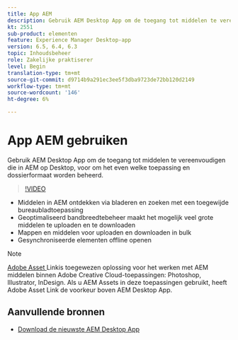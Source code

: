 ```yaml
---
title: App AEM
description: Gebruik AEM Desktop App om de toegang tot middelen te vereenvoudigen die in AEM op Desktop, voor om het even welke toepassing en dossierformaat worden beheerd.
kt: 2551
sub-product: elementen
feature: Experience Manager Desktop-app
version: 6.5, 6.4, 6.3
topic: Inhoudsbeheer
role: Zakelijke praktiserer
level: Begin
translation-type: tm+mt
source-git-commit: d9714b9a291ec3ee5f3dba9723de72bb120d2149
workflow-type: tm+mt
source-wordcount: '146'
ht-degree: 6%

---
```



# App AEM gebruiken

Gebruik AEM Desktop App om de toegang tot middelen te vereenvoudigen die in AEM op Desktop, voor om het even welke toepassing en dossierformaat worden beheerd.

>[!VIDEO](https://video.tv.adobe.com/v/28868/?quality=12&learn=on)

+ Middelen in AEM ontdekken via bladeren en zoeken met een toegewijde bureaubladtoepassing
+ Geoptimaliseerd bandbreedtebeheer maakt het mogelijk veel grote middelen te uploaden en te downloaden
+ Mappen en middelen voor uploaden en downloaden in bulk
+ Gesynchroniseerde elementen offline openen

>[!NOTE]
>
> [Adobe Asset ](./adobe-asset-link.md) Linkis toegewezen oplossing voor het werken met AEM middelen binnen Adobe Creative Cloud-toepassingen: Photoshop, Illustrator, InDesign. Als u AEM Assets in deze toepassingen gebruikt, heeft Adobe Asset Link de voorkeur boven AEM Desktop App.

## Aanvullende bronnen

+ [Download de nieuwste AEM Desktop App](https://docs.adobe.com/content/help/en/experience-manager-desktop-app/using/release-notes.html)
